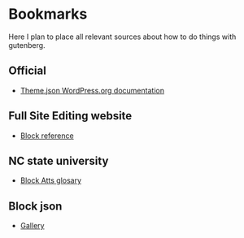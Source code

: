 # Bookmarks

Here I plan to place all relevant sources about how to do things with gutenberg.

## Official

- [Theme.json WordPress.org documentation](https://developer.wordpress.org/themes/advanced-topics/theme-json/)

## Full Site Editing website

- [Block reference](https://fullsiteediting.com/block-reference/)

## NC state university

- [Block Atts glosary](https://design.oit.ncsu.edu/docs/gutenberg/block-attributes/)

## Block json

- [Gallery](https://github.com/WordPress/gutenberg/blob/trunk/packages/block-library/src/gallery/block.json)
